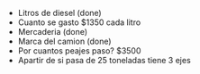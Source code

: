 - Litros de diesel (done)
- Cuanto se gasto $1350 cada litro
- Mercaderia (done)
- Marca del camion (done)
- Por cuantos peajes paso? $3500
- Apartir de si pasa de 25 toneladas tiene 3 ejes
